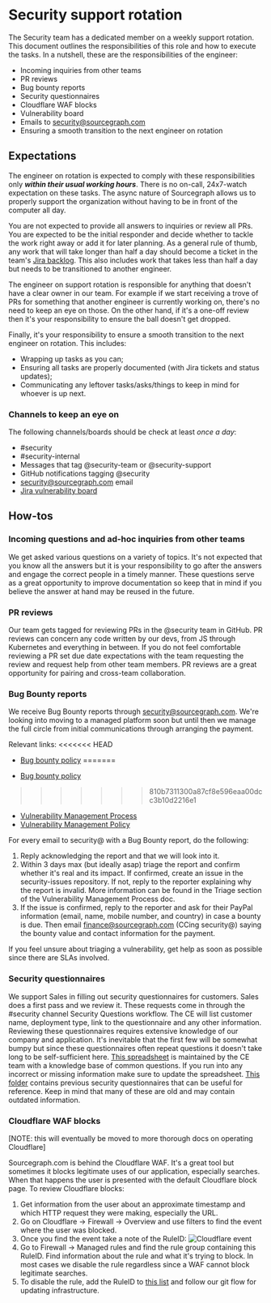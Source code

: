 # Security support rotation

The Security team has a dedicated member on a weekly support rotation. This document outlines the responsibilities of this role and how to execute the tasks. In a nutshell, these are the responsibilities of the engineer:

- Incoming inquiries from other teams
- PR reviews
- Bug bounty reports
- Security questionnaires
- Cloudflare WAF blocks
- Vulnerability board
- Emails to security@sourcegraph.com
- Ensuring a smooth transition to the next engineer on rotation

## Expectations

The engineer on rotation is expected to comply with these responsibilities only **_within their usual working hours_**. There is no on-call, 24x7-watch expectation on these tasks. The async nature of Sourcegraph allows us to properly support the organization without having to be in front of the computer all day.

You are not expected to provide all answers to inquiries or review all PRs. You are expected to be the initial responder and decide whether to tackle the work right away or add it for later planning. As a general rule of thumb, any work that will take longer than half a day should become a ticket in the team's [Jira backlog](https://sourcegraph.atlassian.net/secure/RapidBoard.jspa?rapidView=4&projectKey=SECURITY&selectedIssue=SECURITY-51). This also includes work that takes less than half a day but needs to be transitioned to another engineer.

The engineer on support rotation is responsible for anything that doesn't have a clear owner in our team. For example if we start receiving a trove of PRs for something that another engineer is currently working on, there's no need to keep an eye on those. On the other hand, if it's a one-off review then it's your responsibility to ensure the ball doesn't get dropped.

Finally, it's your responsibility to ensure a smooth transition to the next engineer on rotation. This includes:

- Wrapping up tasks as you can;
- Ensuring all tasks are properly documented (with Jira tickets and status updates);
- Communicating any leftover tasks/asks/things to keep in mind for whoever is up next.

### Channels to keep an eye on

The following channels/boards should be check at least _once a day_:

- #security
- #security-internal
- Messages that tag @security-team or @security-support
- GitHub notifications tagging @security
- security@sourcegraph.com email
- [Jira vulnerability board](https://sourcegraph.atlassian.net/jira/software/c/projects/VUL/boards/10)

## How-tos

### Incoming questions and ad-hoc inquiries from other teams

We get asked various questions on a variety of topics. It's not expected that you know all the answers but it is your responsibility to go after the answers and engage the correct people in a timely manner.
These questions serve as a great opportunity to improve documentation so keep that in mind if you believe the answer at hand may be reused in the future.

### PR reviews

Our team gets tagged for reviewing PRs in the @security team in GitHub. PR reviews can concern any code written by our devs, from JS through Kubernetes and everything in between. If you do not feel comfortable reviewing a PR set due date expectations with the team requesting the review and request help from other team members. PR reviews are a great opportunity for pairing and cross-team collaboration.

### Bug Bounty reports

We receive Bug Bounty reports through security@sourcegraph.com. We're looking into moving to a managed platform soon but until then we manage the full circle from initial communications through arranging the payment.

Relevant links:
<<<<<<< HEAD
- [Bug bounty policy](reporting-vulnerabilities.md)
=======

- [Bug bounty policy](https://handbook.sourcegraph.com/engineering/cloud/security/reporting-vulnerabilities)
>>>>>>> 810b7311300a87cf8e596eaa00dcc3b10d2216e1
- [Vulnerability Management Process](https://docs.google.com/document/d/1kz_OPNjbwGAdCOmFAj2l6RkweFqJQNwV9pLfrzMhD-o/edit#heading=h.xi1of12kq9by)
- [Vulnerability Management Policy](https://docs.google.com/document/d/1kz_OPNjbwGAdCOmFAj2l6RkweFqJQNwV9pLfrzMhD-o/edit#heading=h.xi1of12kq9by)

For every email to security@ with a Bug Bounty report, do the following:

1. Reply acknowledging the report and that we will look into it.
2. Within 3 days max (but ideally asap) triage the report and confirm whether it's real and its impact. If confirmed, create an issue in the security-issues repository. If not, reply to the reporter explaining why the report is invalid. More information can be found in the Triage section of the Vulnerability Management Process doc.
3. If the issue is confirmed, reply to the reporter and ask for their PayPal information (email, name, mobile number, and country) in case a bounty is due. Then email finance@sourcegraph.com (CCing security@) saying the bounty value and contact information for the payment.

If you feel unsure about triaging a vulnerability, get help as soon as possible since there are SLAs involved.

### Security questionnaires

We support Sales in filling out security questionnaires for customers. Sales does a first pass and we review it. These requests come in through the #security channel Security Questions workflow. The CE will list customer name, deployment type, link to the questionnaire and any other information.
Reviewing these questionnaires requires extensive knowledge of our company and application. It's inevitable that the first few will be somewhat bumpy but since these questionnaires often repeat questions it doesn't take long to be self-sufficient here.
[This spreadsheet](https://docs.google.com/spreadsheets/d/1xtjGzKExX9bEYBrsSyOcHFa-rm0SmB53hWnDKueVJjI/edit#gid=1823332226) is maintained by the CE team with a knowledge base of common questions. If you run into any incorrect or missing information make sure to update the spreadsheet. [This folder](https://drive.google.com/drive/folders/11X8xoX9lK7aHY-UqZQIwQl_aQ8NQFu1D) contains previous security questionnaires that can be useful for reference. Keep in mind that many of these are old and may contain outdated information.

### Cloudflare WAF blocks

[NOTE: this will eventually be moved to more thorough docs on operating Cloudflare]

Sourcegraph.com is behind the Cloudflare WAF. It's a great tool but sometimes it blocks legitimate uses of our application, especially searches. When that happens the user is presented with the default Cloudflare block page. To review Cloudflare blocks:

1. Get information from the user about an approximate timestamp and which HTTP request they were making, especially the URL.
2. Go on Cloudflare -> Firewall -> Overview and use filters to find the event where the user was blocked.
3. Once you find the event take a note of the RuleID:
   ![Cloudflare event](https://storage.googleapis.com/sourcegraph-assets/cloudflare-waf-block-1.png)
4. Go to Firewall -> Managed rules and find the rule group containing this RuleID. Find information about the rule and what it's trying to block. In most cases we disable the rule regardless since a WAF cannot block legitimate searches.
5. To disable the rule, add the RuleID to [this list](https://github.com/sourcegraph/infrastructure/blob/main/dns/variables.tf#L1) and follow our git flow for updating infrastructure.
